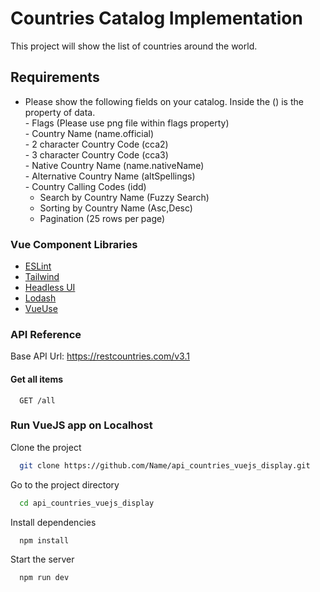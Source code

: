 # Countries Catalog Implementation

This project will show the list of countries around the world. 


## Requirements
  - Please show the following fields on your catalog. Inside the () is the property of data. <br>
        - Flags (Please use png file within flags property) <br>
        - Country Name (name.official) <br>
        - 2 character Country Code (cca2) <br>
        - 3 character Country Code (cca3) <br>
        - Native Country Name (name.nativeName) <br>
        - Alternative Country Name (altSpellings) <br>
        - Country Calling Codes (idd) <br>
    - Search by Country Name (Fuzzy Search) <br>
    - Sorting by Country Name (Asc,Desc) <br>
    - Pagination (25 rows per page) <br>



### Vue Component Libraries
- [ESLint](https://eslint.org)
- [Tailwind](https://tailwindcss.com)
- [Headless UI](https://headlessui.com)
- [Lodash](https://lodash.com)
- [VueUse](https://vueuse.org)

### API Reference

Base API Url: https://restcountries.com/v3.1

#### Get all items

```
  GET /all
```

### Run VueJS app on Localhost

Clone the project

```bash
  git clone https://github.com/Name/api_countries_vuejs_display.git
```

Go to the project directory

```bash
  cd api_countries_vuejs_display
```

Install dependencies

```bash
  npm install
```

Start the server

```bash
  npm run dev
```



